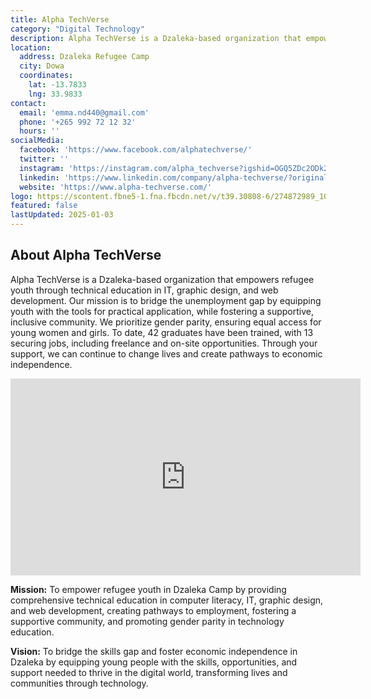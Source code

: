 ```yaml
---
title: Alpha TechVerse
category: "Digital Technology"
description: Alpha TechVerse is a Dzaleka-based organization that empowers refugee youth through technical education in IT, graphic design, and web development.
location:
  address: Dzaleka Refugee Camp
  city: Dowa
  coordinates:
    lat: -13.7833
    lng: 33.9833
contact:
  email: 'emma.nd440@gmail.com'
  phone: '+265 992 72 12 32'
  hours: ''
socialMedia:
  facebook: 'https://www.facebook.com/alphatechverse/'
  twitter: ''
  instagram: 'https://instagram.com/alpha_techverse?igshid=OGQ5ZDc2ODk2ZA%3D%3D&utm_source=qr'
  linkedin: 'https://www.linkedin.com/company/alpha-techverse/?originalSubdomain=mw'
  website: 'https://www.alpha-techverse.com/'
logo: https://scontent.fbne5-1.fna.fbcdn.net/v/t39.30808-6/274872989_105480215416553_7615034068566375135_n.jpg?_nc_cat=103&ccb=1-7&_nc_sid=6ee11a&_nc_ohc=H4UqC3vxtOUQ7kNvgHPPxcP&_nc_zt=23&_nc_ht=scontent.fbne5-1.fna&_nc_gid=A-YDW-4s5o8MCAv93TjWMZh&oh=00_AYBCgGwogTVy7apFJQrLs6hCxiOv7zxtnCk50H4Cn9ZqGQ&oe=677D0896
featured: false
lastUpdated: 2025-01-03
---
```


## About Alpha TechVerse

Alpha TechVerse is a Dzaleka-based organization that empowers refugee youth through technical education in IT, graphic design, and web development. Our mission is to bridge the unemployment gap by equipping youth with the tools for practical application, while fostering a supportive, inclusive community. We prioritize gender parity, ensuring equal access for young women and girls. To date, 42 graduates have been trained, with 13 securing jobs, including freelance and on-site opportunities. Through your support, we can continue to change lives and create pathways to economic independence.

<iframe width="560" height="315" src="https://www.youtube.com/embed/i6eOV9G95CE?si=df9mLydYFVIIIktr" title="YouTube video player" frameborder="0" allow="accelerometer; autoplay; clipboard-write; encrypted-media; gyroscope; picture-in-picture; web-share" referrerpolicy="strict-origin-when-cross-origin" allowfullscreen></iframe>

**Mission:** To empower refugee youth in Dzaleka Camp by providing comprehensive technical education in computer literacy, IT, graphic design, and web development, creating pathways to employment, fostering a supportive community, and promoting gender parity in technology education.

**Vision:** To bridge the skills gap and foster economic independence in Dzaleka by equipping young people with the skills, opportunities, and support needed to thrive in the digital world, transforming lives and communities through technology.








